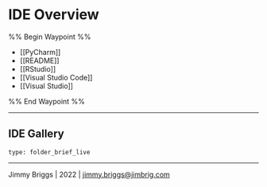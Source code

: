 # IDE Overview

%% Begin Waypoint %%
- [[PyCharm]]
- [[README]]
- [[RStudio]]
- [[Visual Studio Code]]
- [[Visual Studio]]

%% End Waypoint %%

---

## IDE Gallery

````ccard
type: folder_brief_live
````

---

Jimmy Briggs | 2022 | <jimmy.briggs@jimbrig.com>
